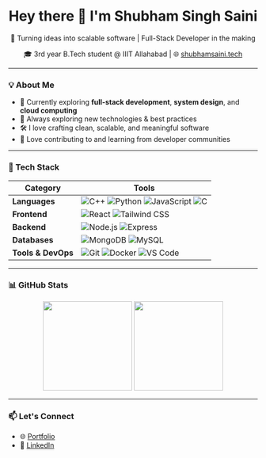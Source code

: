 <h1 align="center">Hey there 👋 I'm Shubham Singh Saini</h1>

<div align="center">
  <p>🚀 Turning ideas into scalable software | Full-Stack Developer in the making  </p>
  <p>🎓 3rd year B.Tech student @ IIIT Allahabad | 🌐 <a href="https://shubhamsaini.tech" target="_blank">shubhamsaini.tech</a> </p>
</div>

---

### 💡 About Me

- 🔭 Currently exploring **full-stack development**, **system design**, and **cloud computing**
- 🌱 Always exploring new technologies & best practices
- 🛠️ I love crafting clean, scalable, and meaningful software
- 👥 Love contributing to and learning from developer communities

---

### 🧰 Tech Stack

| **Category**       | **Tools**                                                                                      |
|--------------------|-----------------------------------------------------------------------------------------------|
| **Languages**      | ![C++](https://img.shields.io/badge/C++-00599C?style=flat&logo=c%2b%2b&logoColor=white) ![Python](https://img.shields.io/badge/Python-3776AB?style=flat&logo=python&logoColor=white) ![JavaScript](https://img.shields.io/badge/JavaScript-F7DF1E?style=flat&logo=javascript&logoColor=black) ![C](https://img.shields.io/badge/C-00599C?style=flat&logo=c&logoColor=white) |
| **Frontend**       | ![React](https://img.shields.io/badge/React-20232A?style=flat&logo=react&logoColor=61DAFB) ![Tailwind CSS](https://img.shields.io/badge/Tailwind-06B6D4?style=flat&logo=tailwindcss&logoColor=white) |
| **Backend**        | ![Node.js](https://img.shields.io/badge/Node.js-339933?style=flat&logo=nodedotjs&logoColor=white) ![Express](https://img.shields.io/badge/Express.js-000000?style=flat&logo=express&logoColor=white) |
| **Databases**      | ![MongoDB](https://img.shields.io/badge/MongoDB-47A248?style=flat&logo=mongodb&logoColor=white) ![MySQL](https://img.shields.io/badge/MySQL-4479A1?style=flat&logo=mysql&logoColor=white) |
| **Tools & DevOps** | ![Git](https://img.shields.io/badge/Git-F05032?style=flat&logo=git&logoColor=white) ![Docker](https://img.shields.io/badge/Docker-2496ED?style=flat&logo=docker&logoColor=white) ![VS Code](https://img.shields.io/badge/VS--Code-007ACC?style=flat&logo=visual-studio-code&logoColor=white) |

---

### 📊 GitHub Stats

<p align="center">
  <img src="https://github-readme-stats.vercel.app/api?username=latelateef&show_icons=true&theme=radical" height="180" />
  <img src="https://github-readme-stats.vercel.app/api/top-langs/?username=latelateef&layout=compact&theme=radical" height="180" />
</p>

---

### 📫 Let's Connect

- 🌐 [Portfolio](https://shubhamsaini.tech)
- 💼 [LinkedIn](https://www.linkedin.com/in/shubham-singh-saini)
